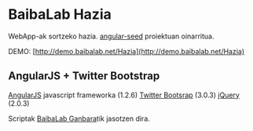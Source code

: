 BaibaLab Hazia
=====

WebApp-ak sortzeko hazia. [angular-seed](https://github.com/angular/angular-seed) proiektuan oinarritua.

DEMO: [http://demo.baibalab.net/Hazia](http://demo.baibalab.net/Hazia)

AngularJS + Twitter Bootstrap
-----------------------------

[AngularJS](http://angularjs.org) javascript frameworka (1.2.6)
[Twitter Bootsrap](http://twitter.github.com/bootstrap/index.html) (3.0.3)
[jQuery](http://jquery.com) (2.0.3) 

Scriptak [BaibaLab Ganbara](http://ganbara.baibalab.net)tik jasotzen dira.